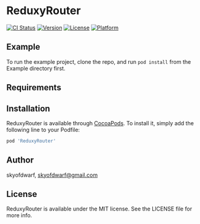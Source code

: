 # ReduxyRouter

[![CI Status](https://img.shields.io/travis/skyofdwarf/ReduxyRouter.svg?style=flat)](https://travis-ci.org/skyofdwarf/ReduxyRouter)
[![Version](https://img.shields.io/cocoapods/v/ReduxyRouter.svg?style=flat)](https://cocoapods.org/pods/ReduxyRouter)
[![License](https://img.shields.io/cocoapods/l/ReduxyRouter.svg?style=flat)](https://cocoapods.org/pods/ReduxyRouter)
[![Platform](https://img.shields.io/cocoapods/p/ReduxyRouter.svg?style=flat)](https://cocoapods.org/pods/ReduxyRouter)

## Example

To run the example project, clone the repo, and run `pod install` from the Example directory first.

## Requirements

## Installation

ReduxyRouter is available through [CocoaPods](https://cocoapods.org). To install
it, simply add the following line to your Podfile:

```ruby
pod 'ReduxyRouter'
```

## Author

skyofdwarf, skyofdwarf@gmail.com

## License

ReduxyRouter is available under the MIT license. See the LICENSE file for more info.
